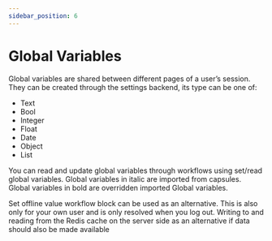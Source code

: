 ```yaml
---
sidebar_position: 6
---
```


# Global Variables

Global variables are shared between different pages of a user’s session. They can be created through the settings backend, its type can be one of:

- Text
- Bool
- Integer
- Float
- Date
- Object
- List

You can read and update global variables through workflows using set/read global variables. Global variables in italic are imported from capsules. Global variables in bold are overridden imported Global variables.

Set offline value workflow block can be used as an alternative. This is also only for your own user and is only resolved when you log out. Writing to and reading from the Redis cache on the server side as an alternative if data should also be made available
